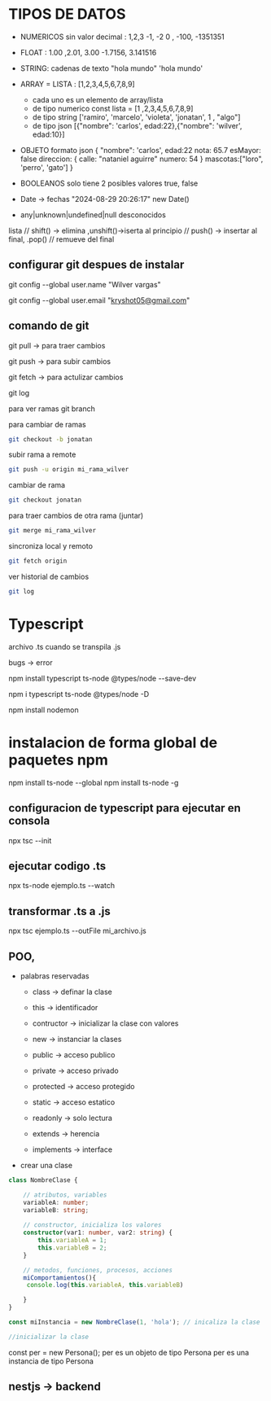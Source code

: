 # TIPOS DE DATOS

 - NUMERICOS sin valor decimal
    : 1,2,3 -1, -2 0 , -100, -1351351
 - FLOAT
    : 1.00 ,2.01, 3.00 -1.7156, 3.141516
 

 - STRING: cadenas de texto "hola mundo" 'hola mundo'
 - ARRAY = LISTA : [1,2,3,4,5,6,7,8,9]
     - cada uno es un elemento de array/lista
     - de tipo numerico 
        const lista = [1 ,2,3,4,5,6,7,8,9]
     - de tipo string ['ramiro', 'marcelo', 'violeta', 'jonatan', 1 , "algo"] 
     - de tipo json [{"nombre": 'carlos', edad:22},{"nombre": 'wilver', edad:10}]

- OBJETO 
    formato json
        {
            "nombre": 'carlos',
            edad:22
            nota: 65.7
            esMayor: false
            direccion: {
                calle: "nataniel aguirre"
                numero: 54
            }
            mascotas:["loro", 'perro', 'gato']
        }
- BOOLEANOS
    solo tiene 2 posibles valores
        true, false

- Date -> fechas "2024-08-29 20:26:17"
    new Date()

- any|unknown|undefined|null
    desconocidos


lista
    // shift() -> elimina ,unshift()->iserta al principio
    // push() -> insertar al final, .pop() // remueve del final

## configurar git despues de instalar
git config --global user.name "Wilver vargas"

git config --global user.email "kryshot05@gmail.com"



## comando de git
git pull -> para traer cambios

git push  -> para subir cambios

git fetch -> para actulizar cambios


git log

para ver ramas
git branch

para cambiar de ramas
```sh
git checkout -b jonatan
```

subir rama a remote

```sh
git push -u origin mi_rama_wilver
```
cambiar de rama 

```sh
git checkout jonatan
```

para traer cambios de otra rama (juntar)
```sh
git merge mi_rama_wilver
```
sincroniza local y remoto
```sh
git fetch origin
```

ver historial de cambios
```sh
git log
```

# Typescript

archivo .ts cuando se transpila .js

bugs -> error

<!-- instalar typescript -->
npm install typescript ts-node @types/node --save-dev

npm i typescript ts-node @types/node -D

npm install nodemon

# instalacion de forma global de paquetes npm

npm install ts-node --global
npm install ts-node -g


## configuracion de typescript para ejecutar en consola

npx tsc --init

## ejecutar codigo .ts
npx ts-node ejemplo.ts --watch

## transformar .ts a .js
npx tsc ejemplo.ts --outFile mi_archivo.js


## POO,

 - palabras reservadas
    - class -> definar la clase
    - this -> identificador
    - contructor -> inicializar la clase con valores
    - new -> instanciar la clases

    - public -> acceso publico
    - private -> acceso privado
    - protected -> acceso protegido    
    - static -> acceso estatico

    - readonly -> solo lectura
    - extends -> herencia
    - implements -> interface

 - crear una clase
```ts
class NombreClase {

    // atributos, variables
    variableA: number;
    variableB: string;
    
    // constructor, inicializa los valores
    constructor(var1: number, var2: string) {
        this.variableA = 1;
        this.variableB = 2;
    }

    // metodos, funciones, procesos, acciones
    miComportamientos(){
     console.log(this.variableA, this.variableB)

    }
}

const miInstancia = new NombreClase(1, 'hola'); // inicaliza la clase

//inicializar la clase

```

const per = new Persona();
per es un objeto de tipo Persona
per es una instancia de tipo Persona

## nestjs -> backend

